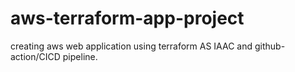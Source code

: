 # aws-terraform-app-project
creating aws web application using terraform AS IAAC and github-action/CICD pipeline.
